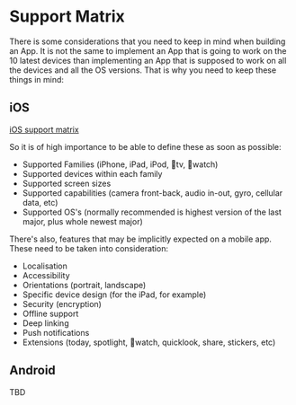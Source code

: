 # Support Matrix

There is some considerations that you need to keep in mind when building an App. It is not the same to implement an App that is going to work on the 10 latest devices than implementing an App that is supposed to work on all the devices and all the OS versions. That is why you need to keep these things in mind:

## iOS

[iOS support matrix](http://iossupportmatrix.com/)

So it is of high importance to be able to define these as soon as possible:
* Supported Families (iPhone, iPad, iPod, tv, watch)
* Supported devices within each family
* Supported screen sizes
* Supported capabilities (camera front-back, audio in-out, gyro, cellular data, etc)
* Supported OS's (normally recommended is highest version of the last major, plus whole newest major)

There's also, features that may be implicitly expected on a mobile app. These need to be taken into consideration:
* Localisation
* Accessibility
* Orientations (portrait, landscape)
* Specific device design (for the iPad, for example)
* Security (encryption)
* Offline support
* Deep linking
* Push notifications
* Extensions (today, spotlight, watch, quicklook, share, stickers, etc)

## Android

TBD
